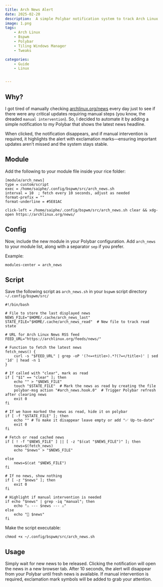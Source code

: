 ```yaml
---
title: Arch News Alert
date: 2025-02-20
description:  A simple Polybar notification system to track Arch Linux news, especially manual interventions.
image: 1.png
tags:
    - Arch Linux
    - Bspwm
    - Polybar
    - Tiling Windows Manager
    - Tweaks

categories:
    - Guide
    - Linux


---
```

## Why?

I got tired of manually checking [archlinux.org/news](https://archlinux.org/news) every day just to see if there were any critical updates requiring manual steps (you know, the dreaded `manual intervention`). So, I decided to automate it by adding a simple notification to my Polybar that shows the latest news headline.

When clicked, the notification disappears, and if manual intervention is required, it highlights the alert with exclamation marks—ensuring important updates aren’t missed and the system stays stable.

## Module

Add the following to your module file inside your rice folder:

```
[module/arch_news]
type = custom/script
exec = /home/saiphe/.config/bspwm/src/arch_news.sh
interval = 10  ; fetch every 10 seconds, adjust as needed
format-prefix = ""
format-underline = #5E81AC

click-left = /home/saiphe/.config/bspwm/src/arch_news.sh clear && xdg-open https://archlinux.org/news/
```

## Config

Now, include the new module in your Polybar configuration. Add `arch_news` to your module list, along with a separator `sep` if you prefer.

Example:

```
modules-center = arch_news
```

## Script

Save the following script as `arch_news.sh` in your `bspwm` script directory `~/.config/bspwm/src/`

```
#!/bin/bash

# File to store the last displayed news
NEWS_FILE="$HOME/.cache/arch_news_last"
STATE_FILE="$HOME/.cache/arch_news_read"  # New file to track read state

# URL for Arch Linux News RSS feed
FEED_URL="https://archlinux.org/feeds/news/"

# Function to fetch the latest news
fetch_news() {
    curl -s "$FEED_URL" | grep -oP '(?<=<title>).*?(?=</title>)' | sed '1d' | head -n 1
}

# If called with "clear", mark as read
if [ "$1" == "clear" ]; then
    echo "" > "$NEWS_FILE"
    touch "$STATE_FILE"  # Mark the news as read by creating the file
    polybar-msg action "#arch_news.hook.0"  # Trigger Polybar refresh after clearing news
    exit 0
fi

# If we have marked the news as read, hide it on polybar
if [ -f "$STATE_FILE" ]; then
    echo "" # To make it disappear leave empty or add "✅ Up-to-date"
    exit 0
fi

# Fetch or read cached news
if [ ! -f "$NEWS_FILE" ] || [ -z "$(cat "$NEWS_FILE")" ]; then
    news=$(fetch_news)
    echo "$news" > "$NEWS_FILE"

else
    news=$(cat "$NEWS_FILE")
fi

# If no news, show nothing
if [ -z "$news" ]; then
    exit 0
fi

# Highlight if manual intervention is needed
if echo "$news" | grep -iq "manual"; then
    echo "⚠️ --- $news --- ⚠️"
else
    echo "📰 $news"
fi

```

Make the script executable:

```
chmod +x ~/.config/bspwm/src/arch_news.sh
```

## Usage

Simply wait for new news to be released. Clicking the notification will open the news in a new browser tab. After 10 seconds, the alert will disappear from your Polybar until fresh news is available. If manual intervention is required, exclamation mark symbols will be added to grab your attention.
